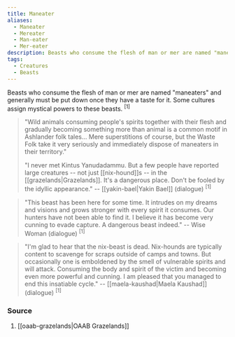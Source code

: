 ```yaml
---
title: Maneater
aliases:
  - Maneater
  - Mereater
  - Man-eater
  - Mer-eater
description: Beasts who consume the flesh of man or mer are named "maneaters".
tags:
  - Creatures
  - Beasts
---
```

Beasts who consume the flesh of man or mer are named "maneaters" and generally must be put down once they have a taste for it. Some cultures assign mystical powers to these beasts. <sup>[1]</sup>

> "Wild animals consuming people's spirits together with their flesh and gradually becoming something more than animal is a common motif in Ashlander folk tales... Mere superstitions of course, but the Waste Folk take it very seriously and immediately dispose of maneaters in their territory."
>
> "I never met Kintus Yanudadammu. But a few people have reported large creatures -- not just [[nix-hound]]s -- in the [[grazelands|Grazelands]]. It's a dangerous place. Don't be fooled by the idyllic appearance."
> -- [[yakin-bael|Yakin Bael]] (dialogue) <sup>[1]</sup>

> "This beast has been here for some time. It intrudes on my dreams and visions and grows stronger with every spirit it consumes. Our hunters have not been able to find it. I believe it has become very cunning to evade capture. A dangerous beast indeed."
> -- Wise Woman (dialogue) <sup>[1]</sup>

> "I'm glad to hear that the nix-beast is dead. Nix-hounds are typically content to scavenge for scraps outside of camps and towns. But occasionally one is emboldened by the smell of vulnerable spirits and will attack. Consuming the body and spirit of the victim and becoming even more powerful and cunning. I am pleased that you managed to end this insatiable cycle."
> -- [[maela-kaushad|Maela Kaushad]] (dialogue) <sup>[1]</sup>
### Source
1. [[oaab-grazelands|OAAB Grazelands]]